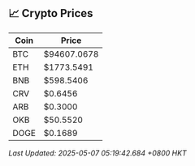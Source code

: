 ## 📈 Crypto Prices

| Coin | Price |
| ---- | ----- |
| BTC | $94607.0678 |
| ETH | $1773.5491 |
| BNB | $598.5406 |
| CRV | $0.6456 |
| ARB | $0.3000 |
| OKB | $50.5520 |
| DOGE | $0.1689 |

_Last Updated: 2025-05-07 05:19:42.684 +0800 HKT_
